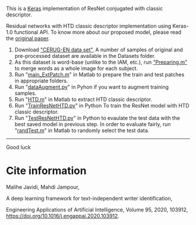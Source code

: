 This is a [Keras](https://keras.io/) implementation of ResNet conjugated with classic descriptor.

Residual networks with HTD classic descriptor implementation using Keras-1.0 functional API. To know more about our proposed model, please read the [original paper](https://www.sciencedirect.com/science/article/abs/pii/S0952197620302463).

1. Download ["CERUG-EN data set"](https://www.ai.rug.nl/~sheng/writeridataset.html), A number of samples of original and pre-processed dataset are available in the Datasets folder. 
2. As this dataset is word-base (unlike to the IAM, etc.), run ["Preparing.m"](https://github.com/Javidi31/DeepWriterIdentification/blob/main/Preparing.m) to merge words as a whole image for each subject.
3. Run "[main_ExtPatch.m](https://github.com/Javidi31/DeepWriterIdentification/blob/main/main_ExtPatch.m)" in Matlab to prepare the train and test patches in appropriate folders.
4. Run "[dataAugment.py](https://github.com/Javidi31/DeepWriterIdentification/blob/main/dataAugment.py)" in Pyhon if you want to augment training samples.
5. Run "[HTD.m](https://github.com/Javidi31/DeepWriterIdentification/blob/main/HTD.m)" in Matlab to extract HTD classic descriptor. 
6. Run "[TrainResNetHTD.py](https://github.com/Javidi31/DeepWriterIdentification/blob/main/TrainResNetHTD.py)" in Python To train the ResNet model with HTD classic descriptor.
7. Run "[TestResNetHTD.py](https://github.com/Javidi31/DeepWriterIdentification/blob/main/TestResNetHTD.py)" in Python to evaulate the test data with the best saved model in previous step. In order to evaluate fairly, run "[randTest.m](https://github.com/Javidi31/DeepWriterIdentification/blob/main/randTest.m)" in Matlab to randomly select the test data. 

**************************************************************************************************************************************************

Good luck



# Cite information
Malihe Javidi, Mahdi Jampour,

A deep learning framework for text-independent writer identification,

Engineering Applications of Artificial Intelligence, Volume 95, 2020, 103912, https://doi.org/10.1016/j.engappai.2020.103912.
